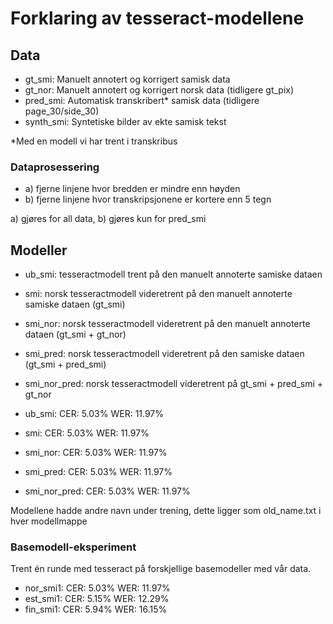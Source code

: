 # Forklaring av tesseract-modellene

## Data
- gt_smi: Manuelt annotert og korrigert samisk data
- gt_nor: Manuelt annotert og korrigert norsk data (tidligere gt_pix)
- pred_smi: Automatisk transkribert* samisk data (tidligere page_30/side_30)
- synth_smi: Syntetiske bilder av ekte samisk tekst

*Med en modell vi har trent i transkribus

### Dataprosessering
- a) fjerne linjene hvor bredden er mindre enn høyden
- b) fjerne linjene hvor transkripsjonene er kortere enn 5 tegn

a) gjøres for all data, b) gjøres kun for pred_smi

## Modeller

- ub_smi: tesseractmodell trent på den manuelt annoterte samiske dataen
- smi: norsk tesseractmodell videretrent på den manuelt annoterte samiske dataen (gt_smi)
- smi_nor: norsk tesseractmodell videretrent på den manuelt annoterte dataen (gt_smi + gt_nor)
- smi_pred: norsk tesseractmodell videretrent på den samiske dataen (gt_smi + pred_smi)
- smi_nor_pred:  norsk tesseractmodell videretrent på gt_smi + pred_smi + gt_nor

- ub_smi: CER: 5.03% WER: 11.97%
- smi: CER: 5.03% WER: 11.97%
- smi_nor: CER: 5.03% WER: 11.97%
- smi_pred: CER: 5.03% WER: 11.97%
- smi_nor_pred: CER: 5.03% WER: 11.97%

Modellene hadde andre navn under trening, dette ligger som old_name.txt i hver modellmappe

### Basemodell-eksperiment
Trent én runde med tesseract på forskjellige basemodeller med vår data.

- nor_smi1: CER: 5.03% WER: 11.97%
- est_smi1: CER: 5.15% WER: 12.29%
- fin_smi1: CER: 5.94% WER: 16.15%
